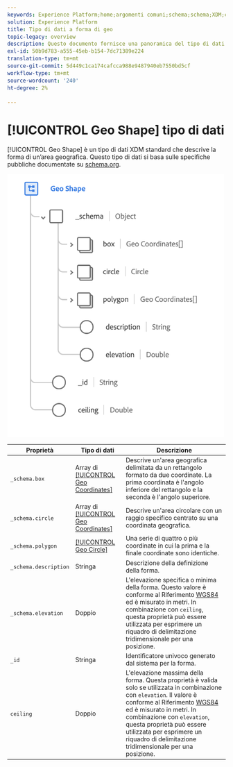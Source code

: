```yaml
---
keywords: Experience Platform;home;argomenti comuni;schema;schema;XDM;campi;schemi;schemi;schemi;geo;geo;geo shape;tipo di dati;tipo di dati;tipo di dati;
solution: Experience Platform
title: Tipo di dati a forma di geo
topic-legacy: overview
description: Questo documento fornisce una panoramica del tipo di dati XDM della forma Geo.
exl-id: 50b9d783-a555-45eb-b154-7dc71389e224
translation-type: tm+mt
source-git-commit: 5d449c1ca174cafcca988e9487940eb7550bd5cf
workflow-type: tm+mt
source-wordcount: '240'
ht-degree: 2%

---
```


# [!UICONTROL Geo Shape] tipo di dati

[!UICONTROL Geo Shape] è un tipo di dati XDM standard che descrive la forma di un’area geografica. Questo tipo di dati si basa sulle specifiche pubbliche documentate su [schema.org](https://schema.org/GeoShape).

<img src="../images/data-types/geo-shape.png" width="500" /><br />

| Proprietà | Tipo di dati | Descrizione |
| --- | --- | --- |
| `_schema.box` | Array di [[!UICONTROL Geo Coordinates]](./geo-coordinates.md) | Descrive un&#39;area geografica delimitata da un rettangolo formato da due coordinate. La prima coordinata è l&#39;angolo inferiore del rettangolo e la seconda è l&#39;angolo superiore. |
| `_schema.circle` | Array di [[!UICONTROL Geo Coordinates]](./geo-coordinates.md) | Descrive un&#39;area circolare con un raggio specifico centrato su una coordinata geografica. |
| `_schema.polygon` | [[!UICONTROL Geo Circle]](./geo-circle.md) | Una serie di quattro o più coordinate in cui la prima e la finale coordinate sono identiche. |
| `_schema.description` | Stringa | Descrizione della definizione della forma. |
| `_schema.elevation` | Doppio | L&#39;elevazione specifica o minima della forma. Questo valore è conforme al Riferimento [WGS84](http://gisgeography.com/wgs84-world-geodetic-system/) ed è misurato in metri. In combinazione con `ceiling`, questa proprietà può essere utilizzata per esprimere un riquadro di delimitazione tridimensionale per una posizione. |
| `_id` | Stringa | Identificatore univoco generato dal sistema per la forma. |
| `ceiling` | Doppio | L&#39;elevazione massima della forma. Questa proprietà è valida solo se utilizzata in combinazione con `elevation`. Il valore è conforme al Riferimento [WGS84](http://gisgeography.com/wgs84-world-geodetic-system/) ed è misurato in metri. In combinazione con `elevation`, questa proprietà può essere utilizzata per esprimere un riquadro di delimitazione tridimensionale per una posizione. |
